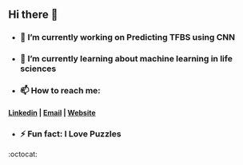## Hi there 👋

+ ###  🔭 I’m currently working on Predicting TFBS using CNN
+ ###  🌱 I’m currently learning about machine learning in life sciences
+ ###  📫 How to reach me: 
 ####                                      [Linkedin](https://www.linkedin.com/in/neda-esfehani/) | <a href="mailto:neda.esfehani@gmail.com">Email</a> | [Website]()
+ ### ⚡ Fun fact: I Love Puzzles


:octocat:
